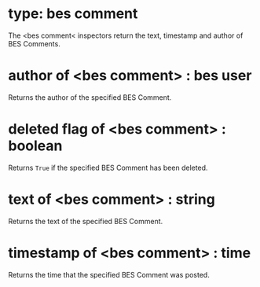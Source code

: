 # type: bes comment

The &lt;bes comment&lt; inspectors return the text, timestamp and author of BES Comments.

# author of &lt;bes comment&gt; : bes user

Returns the author of the specified BES Comment.

# deleted flag of &lt;bes comment&gt; : boolean

Returns `True` if the specified BES Comment has been deleted.

# text of &lt;bes comment&gt; : string

Returns the text of the specified BES Comment.

# timestamp of &lt;bes comment&gt; : time

Returns the time that the specified BES Comment was posted.
